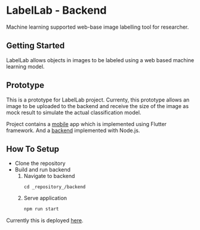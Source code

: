 # LabelLab - Backend

Machine learning supported web-base image labelling tool for researcher. 

## Getting Started

LabelLab allows objects in images to be labeled using a web based machine learning model.

## Prototype

This is a prototype for LabelLab project. Currenty, this prototype allows an 
image to be uploaded to the backend and receive the size of the image as mock result
to simulate the actual classification model.

Project contains a [mobile](https://github.com/UdeshUK/LabelLab/tree/master/mobile) app which is implemented using Flutter 
framework. And a [backend](https://github.com/UdeshUK/LabelLab/tree/master/backend) implemented with Node.js.

## How To Setup

+ Clone the repository
+ Build and run backend
  1. Navigate to backend 
      ```
      cd _repository_/backend
      ```
  2. Serve application
      ```bash
      npm run start
      ```

Currently this is deployed [here](https://labellab-mobile.herokuapp.com/).
